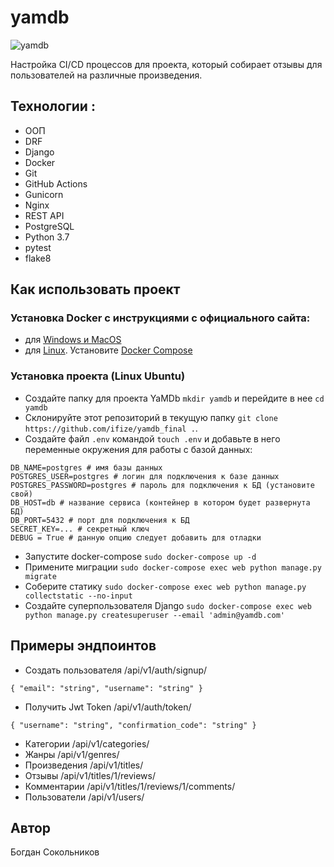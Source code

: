 # yamdb

![yamdb](https://github.com/CapitainFan/yamdb_final/actions/workflows/yamdb_workflow.yml/badge.svg)

Настройка CI/CD процессов для проекта, который собирает отзывы для пользователей на различные произведения.

## Технологии :
- ООП
- DRF
- Django
- Docker
- Git
- GitHub Actions
- Gunicorn
- Nginx
- REST API
- PostgreSQL
- Python 3.7
- pytest
- flake8

## Как использовать проект


### Установка Docker с инструкциями с официального сайта:

- для [Windows и MacOS](https://www.docker.com/products/docker-desktop) 
- для [Linux](https://docs.docker.com/engine/install/ubuntu/). Установите [Docker Compose](https://docs.docker.com/compose/install/)


### Установка проекта (Linux Ubuntu)

- Создайте папку для проекта YaMDb `mkdir yamdb` и перейдите в нее `cd yamdb`
- Склонируйте этот репозиторий в текущую папку `git clone https://github.com/ifize/yamdb_final .`.
- Создайте файл `.env` командой `touch .env` и добавьте в него переменные окружения для работы с базой данных:

```
DB_NAME=postgres # имя базы данных
POSTGRES_USER=postgres # логин для подключения к базе данных
POSTGRES_PASSWORD=postgres # пароль для подключения к БД (установите свой)
DB_HOST=db # название сервиса (контейнер в котором будет развернута БД)
DB_PORT=5432 # порт для подключения к БД
SECRET_KEY=... # секретный ключ
DEBUG = True # данную опцию следует добавить для отладки
```

- Запустите docker-compose `sudo docker-compose up -d` 
- Примените миграции `sudo docker-compose exec web python manage.py migrate`
- Соберите статику `sudo docker-compose exec web python manage.py collectstatic --no-input`
- Создайте суперпользователя Django `sudo docker-compose exec web python manage.py createsuperuser --email 'admin@yamdb.com'`


## Примеры эндпоинтов

- Создать пользователя        /api/v1/auth/signup/

```
{ "email": "string", "username": "string" }
```
- Получить Jwt Token      /api/v1/auth/token/
```
{ "username": "string", "confirmation_code": "string" }
```

- Категории      /api/v1/categories/
- Жанры         /api/v1/genres/
- Произведения         /api/v1/titles/
- Отзывы        /api/v1/titles/1/reviews/
- Комментарии       /api/v1/titles/1/reviews/1/comments/
- Пользователи          /api/v1/users/


## Автор

Богдан Сокольников
